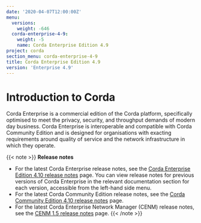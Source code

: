 ```yaml
---
date: '2020-04-07T12:00:00Z'
menu:
  versions:
    weight: -646
  corda-enterprise-4-9:
    weight: -5
    name: Corda Enterprise Edition 4.9
project: corda
section_menu: corda-enterprise-4-9
title: Corda Enterprise Edition 4.9
version: 'Enterprise 4.9'
---
```


# Introduction to Corda

Corda Enterprise is a commercial edition of the Corda platform, specifically optimised to meet the privacy, security, and
throughput demands of modern day business. Corda Enterprise is interoperable and compatible with Corda Community Edition and
is designed for organisations with exacting requirements around quality of service and the network infrastructure in
which they operate.

{{< note >}}
**Release notes**

* For the latest Corda Enterprise release notes, see the [Corda Enterprise Edition 4.10 release notes](../../../../../en/platform/corda/4.9/enterprise/release-notes-enterprise.md) page. You can view release notes for previous versions of Corda Enterprise in the relevant documentation section for each version, accessible from the left-hand side menu.
* For the latest Corda Community Edition release notes, see the [Corda Community Edition 4.10 release notes](../../../../../en/platform/corda/4.9/community/release-notes.md) page.
* For the latest Corda Enterprise Network Manager (CENM) release notes, see the [CENM 1.5 release notes](../../../../../en/platform/corda/1.5/cenm/release-notes.md) page.
{{< /note >}}